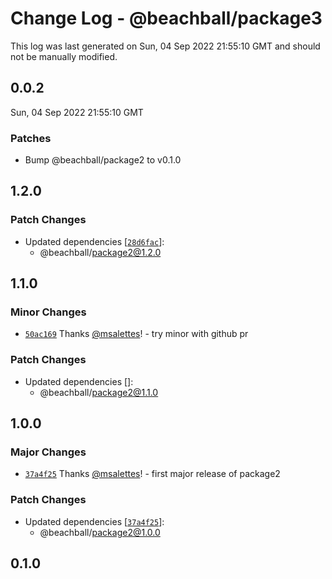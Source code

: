 # Change Log - @beachball/package3

This log was last generated on Sun, 04 Sep 2022 21:55:10 GMT and should not be manually modified.

<!-- Start content -->

## 0.0.2

Sun, 04 Sep 2022 21:55:10 GMT

### Patches

- Bump @beachball/package2 to v0.1.0

## 1.2.0

### Patch Changes

- Updated dependencies [[`28d6fac`](https://github.com/msalettes/nx-beachball/commit/28d6face8f0f8d41dfb6b8cf977f767f81df823f)]:
  - @beachball/package2@1.2.0

## 1.1.0

### Minor Changes

- [`50ac169`](https://github.com/msalettes/nx-beachball/commit/50ac169a48c371f12d7744a069be0b836180c5d8) Thanks [@msalettes](https://github.com/msalettes)! - try minor with github pr

### Patch Changes

- Updated dependencies []:
  - @beachball/package2@1.1.0

## 1.0.0

### Major Changes

- [`37a4f25`](https://github.com/msalettes/nx-beachball/commit/37a4f258b5a57988b7c0b12e598f25912622deb3) Thanks [@msalettes](https://github.com/msalettes)! - first major release of package2

### Patch Changes

- Updated dependencies [[`37a4f25`](https://github.com/msalettes/nx-beachball/commit/37a4f258b5a57988b7c0b12e598f25912622deb3)]:
  - @beachball/package2@1.0.0

## 0.1.0
